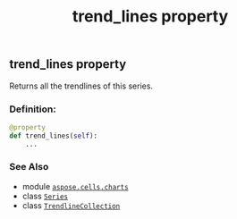 ﻿---
title: trend_lines property
second_title: Aspose.Cells for Python via .NET API References
description: 
type: docs
weight: 490
url: /aspose.cells.charts/series/trend_lines/
is_root: false
---

## trend_lines property


Returns all the trendlines of this series.
### Definition:
```python
@property
def trend_lines(self):
    ...
```

### See Also
* module [`aspose.cells.charts`](../../)
* class [`Series`](/cells/python-net/aspose.cells.charts/series)
* class [`TrendlineCollection`](/cells/python-net/aspose.cells.charts/trendlinecollection)
